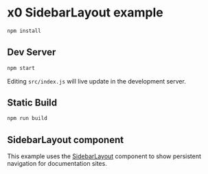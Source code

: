 
# x0 SidebarLayout example

```sh
npm install
```

## Dev Server

```sh
npm start
```

Editing `src/index.js` will live update in the development server.

## Static Build

```sh
npm run build
```

## SidebarLayout component

This example uses the [SidebarLayout][] component to show persistent navigation for documentation sites.

[SidebarLayout]: https://compositor.io/x0/components/SidebarLayout

